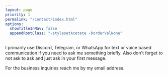 ```yaml
---
layout: page
priority: 1
permalink: "/contact/index.html"
options:
  showTitleInNav: false
  appendRootClass: "-stylesetAcetate -borderValNone"
---
```


I primarily use Discord, Telegram, or WhatsApp for text or voice based communication if you need to ask me something briefly. Also don't forget to not ask to ask and just ask in your first message.

For the business inquiries reach me by my email address.
